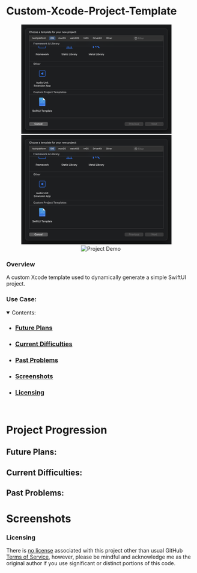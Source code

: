 # Custom-Xcode-Project-Template

<section align="center">
  <img src="PreviewAssets/Screenshot1.png" width="400" title="Choose Project Template Menu">
  &nbsp;&nbsp;&nbsp;&nbsp;&nbsp;
  <img src="PreviewAssets/Screenshot1.png" width="400"  title="Choose Template Options Menu">
  &nbsp;&nbsp;&nbsp;&nbsp;&nbsp;
<img src="PreviewAssets/ScreenRecording1.gif" width="175"  title="Project Demo">
</section>

### Overview
A custom Xcode template used to dynamically generate a simple SwiftUI project.

### Use Case:

<details open>
    <summary>Contents:</summary>
    <ul class="overview-section">
        <li><h3><a href="#future-plans">Future Plans</a></h3></li>
        <li><h3><a href="#current-difficulties">Current Difficulties</a></h3></li>
        <li><h3><a href="#past-problems">Past Problems</a></h3></li>
        <li><h3><a href="#screenshots">Screenshots</a></h3></li>
        <li><h3><a href="#licensing">Licensing</a></h3></li>
    </ul>
</details>
&nbsp;

# Project Progression


## Future Plans:



## Current Difficulties:


## Past Problems:



# Screenshots





### Licensing

There is [no license](https://choosealicense.com/no-permission/) associated with this project other than usual GitHub [Terms of Service](https://docs.github.com/en/site-policy/github-terms/github-terms-of-service), however, please be mindful and acknowledge me as the original author if you use significant or distinct portions of this code.
